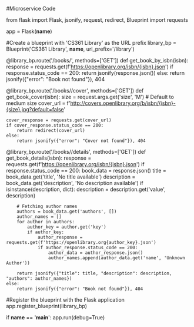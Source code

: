 #Microservice Code

from flask import Flask, jsonify, request, redirect, Blueprint
import requests

app = Flask(__name__)

#Create a blueprint with 'CS361 Library' as the URL prefix
library_bp = Blueprint('CS361 Library', __name__, url_prefix='/library')

@library_bp.route('/books/<isbn>', methods=['GET'])
def get_book_by_isbn(isbn):
    response = requests.get(f'https://openlibrary.org/isbn/{isbn}.json')
    if response.status_code == 200:
        return jsonify(response.json())
    else:
        return jsonify({"error": "Book not found"}), 404

@library_bp.route('/books/<isbn>/cover', methods=['GET'])
def get_book_cover(isbn):
    size = request.args.get('size', 'M')  # Default to medium size
    cover_url = f'http://covers.openlibrary.org/b/isbn/{isbn}-{size}.jpg?default=false'

    cover_response = requests.get(cover_url)
    if cover_response.status_code == 200:
        return redirect(cover_url)
    else:
        return jsonify({"error": "Cover not found"}), 404

@library_bp.route('/books/<isbn>/details', methods=['GET'])
def get_book_details(isbn):
    response = requests.get(f'https://openlibrary.org/isbn/{isbn}.json')
    if response.status_code == 200:
        book_data = response.json()
        title = book_data.get('title', 'No title available')
        description = book_data.get('description', 'No description available')
        if isinstance(description, dict):
            description = description.get('value', description)

        # Fetching author names
        authors = book_data.get('authors', [])
        author_names = []
        for author in authors:
            author_key = author.get('key')
            if author_key:
                author_response = requests.get(f'https://openlibrary.org{author_key}.json')
                if author_response.status_code == 200:
                    author_data = author_response.json()
                    author_names.append(author_data.get('name', 'Unknown Author'))

        return jsonify({"title": title, "description": description, "authors": author_names})
    else:
        return jsonify({"error": "Book not found"}), 404

#Register the blueprint with the Flask application
app.register_blueprint(library_bp)

if __name__ == '__main__':
    app.run(debug=True)

